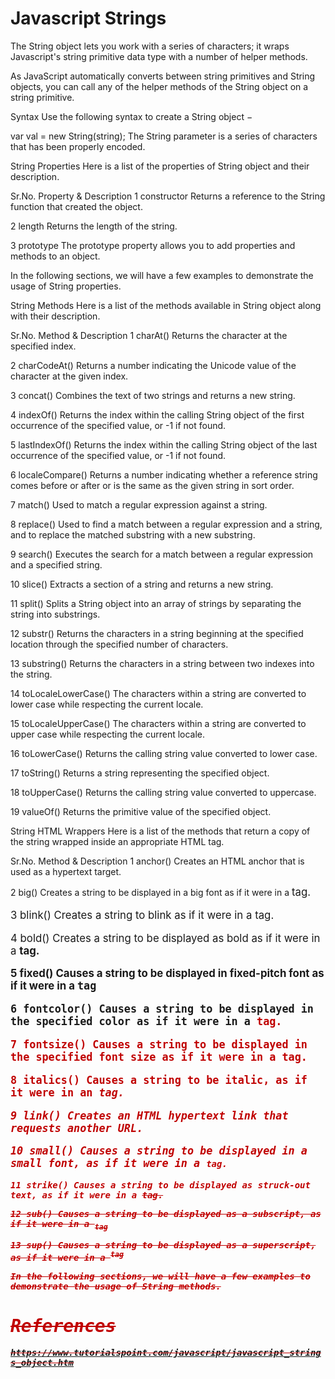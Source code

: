 # Javascript Strings

The String object lets you work with a series of characters; it wraps Javascript's string primitive data type with a number of helper methods.

As JavaScript automatically converts between string primitives and String objects, you can call any of the helper methods of the String object on a string primitive.

Syntax
Use the following syntax to create a String object −

var val = new String(string);
The String parameter is a series of characters that has been properly encoded.

String Properties
Here is a list of the properties of String object and their description.

Sr.No.	Property & Description
1	constructor
Returns a reference to the String function that created the object.

2	length
Returns the length of the string.

3	prototype
The prototype property allows you to add properties and methods to an object.

In the following sections, we will have a few examples to demonstrate the usage of String properties.

String Methods
Here is a list of the methods available in String object along with their description.

Sr.No.	Method & Description
1	charAt()
Returns the character at the specified index.

2	charCodeAt()
Returns a number indicating the Unicode value of the character at the given index.

3	concat()
Combines the text of two strings and returns a new string.

4	indexOf()
Returns the index within the calling String object of the first occurrence of the specified value, or -1 if not found.

5	lastIndexOf()
Returns the index within the calling String object of the last occurrence of the specified value, or -1 if not found.

6	localeCompare()
Returns a number indicating whether a reference string comes before or after or is the same as the given string in sort order.

7	match()
Used to match a regular expression against a string.

8	replace()
Used to find a match between a regular expression and a string, and to replace the matched substring with a new substring.

9	search()
Executes the search for a match between a regular expression and a specified string.

10	slice()
Extracts a section of a string and returns a new string.

11	split()
Splits a String object into an array of strings by separating the string into substrings.

12	substr()
Returns the characters in a string beginning at the specified location through the specified number of characters.

13	substring()
Returns the characters in a string between two indexes into the string.

14	toLocaleLowerCase()
The characters within a string are converted to lower case while respecting the current locale.

15	toLocaleUpperCase()
The characters within a string are converted to upper case while respecting the current locale.

16	toLowerCase()
Returns the calling string value converted to lower case.

17	toString()
Returns a string representing the specified object.

18	toUpperCase()
Returns the calling string value converted to uppercase.

19	valueOf()
Returns the primitive value of the specified object.

String HTML Wrappers
Here is a list of the methods that return a copy of the string wrapped inside an appropriate HTML tag.

Sr.No.	Method & Description
1	anchor()
Creates an HTML anchor that is used as a hypertext target.

2	big()
Creates a string to be displayed in a big font as if it were in a <big> tag.

3	blink()
Creates a string to blink as if it were in a <blink> tag.

4	bold()
Creates a string to be displayed as bold as if it were in a <b> tag.

5	fixed()
Causes a string to be displayed in fixed-pitch font as if it were in a <tt> tag

6	fontcolor()
Causes a string to be displayed in the specified color as if it were in a <font color="color"> tag.

7	fontsize()
Causes a string to be displayed in the specified font size as if it were in a <font size="size"> tag.

8	italics()
Causes a string to be italic, as if it were in an <i> tag.

9	link()
Creates an HTML hypertext link that requests another URL.

10	small()
Causes a string to be displayed in a small font, as if it were in a <small> tag.

11	strike()
Causes a string to be displayed as struck-out text, as if it were in a <strike> tag.

12	sub()
Causes a string to be displayed as a subscript, as if it were in a <sub> tag

13	sup()
Causes a string to be displayed as a superscript, as if it were in a <sup> tag

In the following sections, we will have a few examples to demonstrate the usage of String methods.

# References
https://www.tutorialspoint.com/javascript/javascript_strings_object.htm

